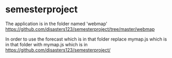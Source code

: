 # semesterproject
The application is in the folder named 'webmap'
  https://github.com/disasters123/semesterproject/tree/master/webmap

In order to use the forecast which is in that folder replace mymap.js which is in that folder with mymap.js which is in
  https://github.com/disasters123/semesterproject/  
